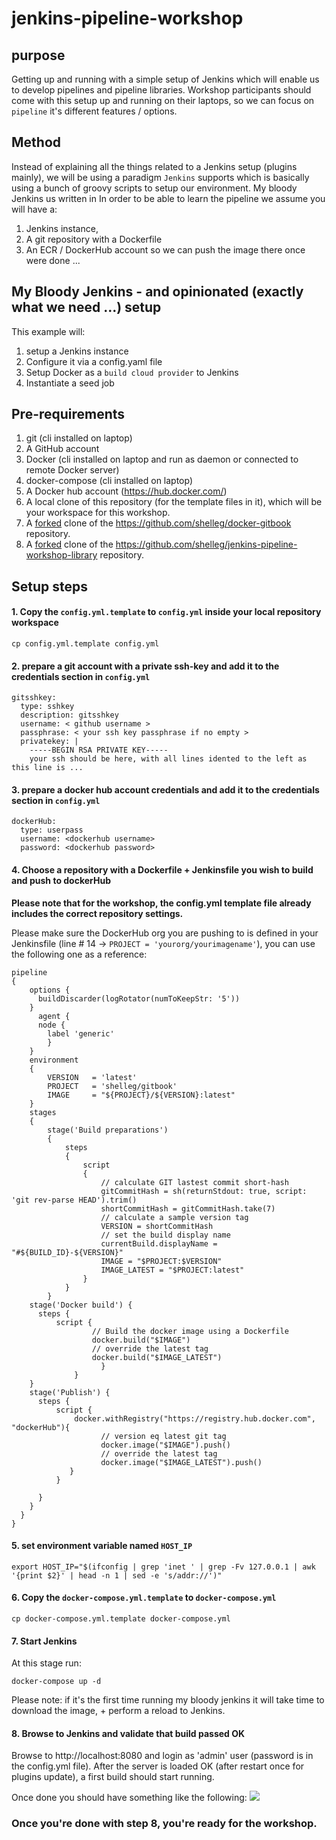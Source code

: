 # jenkins-pipeline-workshop

## purpose
Getting up and running with a simple setup of Jenkins which will enable us to develop pipelines and pipeline libraries.
Workshop participants should come with this setup up and running on their laptops, so we can focus on `pipeline` it's different features / options.


## Method
Instead of explaining all the things related to a Jenkins setup (plugins mainly), we will be using a paradigm `Jenkins` supports which is basically using a bunch of groovy scripts to setup our environment.
My bloody Jenkins us written in
In order to be able to learn the pipeline we assume you will have a:
1. Jenkins instance,
2. A git repository with a Dockerfile
3. An ECR / DockerHub account so we can push the image there once were done ...

## My Bloody Jenkins - and opinionated (exactly what we need ...) setup
This example will:
1. setup a Jenkins instance
2. Configure it via a config.yaml file
3. Setup Docker as a `build cloud provider` to Jenkins
3. Instantiate a seed job

## Pre-requirements
1. git (cli installed on laptop)
1. A GitHub account
1. Docker (cli installed on laptop and run as daemon or connected to remote Docker server)
1. docker-compose (cli installed on laptop)
1. A Docker hub account (https://hub.docker.com/)
1. A local clone of this repository (for the template files in it), which will be your workspace for this workshop.
1. A [forked](https://help.github.com/articles/fork-a-repo/) clone of the https://github.com/shelleg/docker-gitbook repository.
1. A [forked](https://help.github.com/articles/fork-a-repo/) clone of the https://github.com/shelleg/jenkins-pipeline-workshop-library repository.

## Setup steps

#### 1. Copy the `config.yml.template` to `config.yml` inside your local repository workspace
``` cp config.yml.template config.yml ```

#### 2. prepare a git account with a private ssh-key and add it to the credentials section in `config.yml`
```
gitsshkey:
  type: sshkey
  description: gitsshkey
  username: < github username >
  passphrase: < your ssh key passphrase if no empty >
  privatekey: |
    -----BEGIN RSA PRIVATE KEY-----
    your ssh should be here, with all lines idented to the left as this line is ...
```
#### 3. prepare a docker hub account credentials and add it to the credentials section in `config.yml`
```
dockerHub:
  type: userpass
  username: <dockerhub username>
  password: <dockerhub password>
```

#### 4. Choose a repository with a Dockerfile + Jenkinsfile you wish to build and push to dockerHub
**Please note that for the workshop, the config.yml template file already includes the correct repository settings.**

Please make sure the DockerHub org you are pushing to is defined in your Jenkinsfile (line # 14 -> `PROJECT = 'yourorg/yourimagename'`), you can use the following one as a reference:

```
pipeline
{
    options {
      buildDiscarder(logRotator(numToKeepStr: '5'))
    }
      agent {
      node {
        label 'generic'
        }
    }
    environment
    {
        VERSION   = 'latest'
        PROJECT   = 'shelleg/gitbook'
        IMAGE     = "${PROJECT}/${VERSION}:latest"
    }
    stages
    {
        stage('Build preparations')
        {
            steps
            {
                script
                {
                    // calculate GIT lastest commit short-hash
                    gitCommitHash = sh(returnStdout: true, script: 'git rev-parse HEAD').trim()
                    shortCommitHash = gitCommitHash.take(7)
                    // calculate a sample version tag
                    VERSION = shortCommitHash
                    // set the build display name
                    currentBuild.displayName = "#${BUILD_ID}-${VERSION}"
                    IMAGE = "$PROJECT:$VERSION"
                    IMAGE_LATEST = "$PROJECT:latest"
                }
            }
        }
    stage('Docker build') {
      steps {
          script {
                  // Build the docker image using a Dockerfile
                  docker.build("$IMAGE")
                  // override the latest tag
                  docker.build("$IMAGE_LATEST")
      		        }
	          }
    }
    stage('Publish') {
      steps {
          script {
              docker.withRegistry("https://registry.hub.docker.com", "dockerHub"){
                	// version eq latest git tag
                	docker.image("$IMAGE").push()
                	// override the latest tag
                	docker.image("$IMAGE_LATEST").push()
             }
          }

      }
    }
  }
}
```

#### 5. set environment variable named `HOST_IP`
```
export HOST_IP="$(ifconfig | grep 'inet ' | grep -Fv 127.0.0.1 | awk '{print $2}' | head -n 1 | sed -e 's/addr://')"
```

#### 6. Copy the `docker-compose.yml.template` to `docker-compose.yml`
``` cp docker-compose.yml.template docker-compose.yml ```

#### 7. Start Jenkins

At this stage run:

```
docker-compose up -d
```

Please note: if it's the first time running my bloody jenkins it will take time to download the image, + perform a reload to Jenkins.

#### 8. Browse to Jenkins and validate that build passed OK

Browse to http://localhost:8080 and login as 'admin' user (password is in the config.yml file).
After the server is loaded OK (after restart once for plugins update), a first build should start running.

Once done you should have something like the following:
![](https://www.tikalk.com/media/gittbook-docker__Jenkins_.png)

### Once you're done with step 8, you're ready for the workshop.


